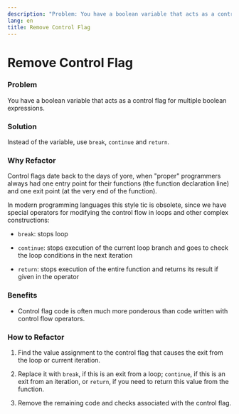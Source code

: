 ```yaml
---
description: "Problem: You have a boolean variable that acts as a control flag for multiple boolean expressions. Solution: Instead of the variable, use break, continue and return."
lang: en
title: Remove Control Flag
---
```

# Remove Control Flag

### Problem

You have a boolean variable that acts as a control flag for multiple boolean expressions.

### Solution

Instead of the variable, use `break`, `continue` and `return`.

### Why Refactor

Control flags date back to the days of yore, when "proper" programmers
always had one entry point for their functions (the function declaration
line) and one exit point (at the very end of the function).

In modern programming languages this style tic is obsolete, since we
have special operators for modifying the control flow in loops and other
complex constructions:

-   `break`: stops loop

-   `continue`: stops execution of the current loop branch and goes to
    check the loop conditions in the next iteration

-   `return`: stops execution of the entire function and returns its
    result if given in the operator

### Benefits

-   Control flag code is often much more ponderous than code written
    with control flow operators.

### How to Refactor

1.  Find the value assignment to the control flag that causes the exit
    from the loop or current iteration.

2.  Replace it with `break`, if this is an exit from a loop; `continue`,
    if this is an exit from an iteration, or `return`, if you need to
    return this value from the function.

3.  Remove the remaining code and checks associated with the control
    flag.
